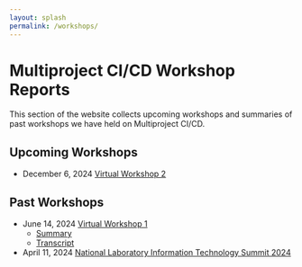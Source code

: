 ```yaml
---
layout: splash
permalink: /workshops/
---
```


# Multiproject CI/CD Workshop Reports

This section of the website collects upcoming workshops and summaries of past
workshops we have held on Multiproject CI/CD.

## Upcoming Workshops

- December 6, 2024 [Virtual Workshop 2](/workshops/virtual_workshop2/)
 
## Past Workshops

- June 14, 2024 [Virtual Workshop 1](/workshops/virtual_workshop1/)
  - [Summary](virtual_workshop1/summary)
  - [Transcript](virtual_workshop1/transcript)
- April 11, 2024 [National Laboratory Information Technology Summit 2024](nlit2024)
